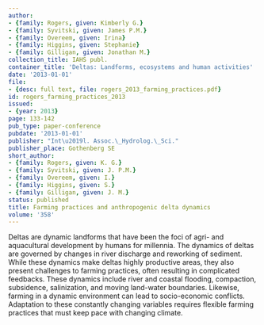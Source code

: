```yaml
---
author:
- {family: Rogers, given: Kimberly G.}
- {family: Syvitski, given: James P.M.}
- {family: Overeem, given: Irina}
- {family: Higgins, given: Stephanie}
- {family: Gilligan, given: Jonathan M.}
collection_title: IAHS publ.
container_title: 'Deltas: Landforms, ecosystems and human activities'
date: '2013-01-01'
file:
- {desc: full text, file: rogers_2013_farming_practices.pdf}
id: rogers_farming_practices_2013
issued:
- {year: 2013}
page: 133-142
pub_type: paper-conference
pubdate: '2013-01-01'
publisher: "Int\u2019l. Assoc.\_Hydrolog.\_Sci."
publisher_place: Gothenberg SE
short_author:
- {family: Rogers, given: K. G.}
- {family: Syvitski, given: J. P.M.}
- {family: Overeem, given: I.}
- {family: Higgins, given: S.}
- {family: Gilligan, given: J. M.}
status: published
title: Farming practices and anthropogenic delta dynamics
volume: '358'
---
```

Deltas are dynamic landforms that have been the foci of agri- and aquacultural development by humans for millennia. The dynamics of deltas are governed by changes in river discharge and reworking of sediment. While these dynamics make deltas highly productive areas, they also present challenges to farming practices, often resulting in complicated feedbacks. These dynamics include river and coastal flooding, compaction, subsidence, salinization, and moving land-water boundaries. Likewise, farming in a dynamic environment can lead to socio-economic conflicts. Adaptation to these constantly changing variables requires flexible farming practices that must keep pace with changing climate.
